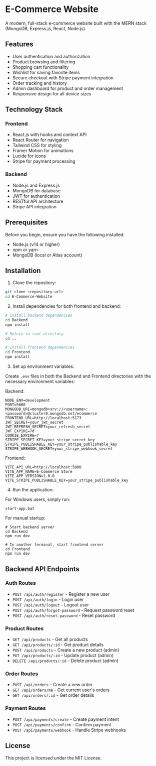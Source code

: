 # E-Commerce Website

A modern, full-stack e-commerce website built with the MERN stack (MongoDB, Express.js, React, Node.js).

## Features

- User authentication and authorization
- Product browsing and filtering
- Shopping cart functionality
- Wishlist for saving favorite items
- Secure checkout with Stripe payment integration
- Order tracking and history
- Admin dashboard for product and order management
- Responsive design for all device sizes

## Technology Stack

### Frontend
- React.js with hooks and context API
- React Router for navigation
- Tailwind CSS for styling
- Framer Motion for animations
- Lucide for icons
- Stripe for payment processing

### Backend
- Node.js and Express.js
- MongoDB for database
- JWT for authentication
- RESTful API architecture
- Stripe API integration

## Prerequisites

Before you begin, ensure you have the following installed:
- Node.js (v14 or higher)
- npm or yarn
- MongoDB (local or Atlas account)

## Installation

1. Clone the repository:
```bash
git clone <repository-url>
cd E-Commerce-Website
```

2. Install dependencies for both frontend and backend:
```bash
# Install backend dependencies
cd Backend
npm install

# Return to root directory
cd ..

# Install frontend dependencies
cd Frontend
npm install
```

3. Set up environment variables:

Create `.env` files in both the Backend and Frontend directories with the necessary environment variables:

Backend:
```
NODE_ENV=development
PORT=5000
MONGODB_URI=mongodb+srv://<username>:<password>@cluster0.mongodb.net/ecommerce
FRONTEND_URL=http://localhost:5173
JWT_SECRET=your_jwt_secret
JWT_REFRESH_SECRET=your_refresh_secret
JWT_EXPIRE=7d
COOKIE_EXPIRE=7
STRIPE_SECRET_KEY=your_stripe_secret_key
STRIPE_PUBLISHABLE_KEY=your_stripe_publishable_key
STRIPE_WEBHOOK_SECRET=your_stripe_webhook_secret
```

Frontend:
```
VITE_API_URL=http://localhost:5000
VITE_APP_NAME=E-Commerce Store
VITE_APP_VERSION=1.0.0
VITE_STRIPE_PUBLISHABLE_KEY=your_stripe_publishable_key
```

4. Run the application:

For Windows users, simply run:
```
start-app.bat
```

For manual startup:
```
# Start backend server
cd Backend
npm run dev

# In another terminal, start frontend server
cd Frontend
npm run dev
```

## Backend API Endpoints

### Auth Routes
- `POST /api/auth/register` - Register a new user
- `POST /api/auth/login` - Login user
- `POST /api/auth/logout` - Logout user
- `POST /api/auth/forgot-password` - Request password reset
- `POST /api/auth/reset-password` - Reset password

### Product Routes
- `GET /api/products` - Get all products
- `GET /api/products/:id` - Get product details
- `POST /api/products` - Create a new product (admin)
- `PUT /api/products/:id` - Update product (admin)
- `DELETE /api/products/:id` - Delete product (admin)

### Order Routes
- `POST /api/orders` - Create a new order
- `GET /api/orders/me` - Get current user's orders
- `GET /api/orders/:id` - Get order details

### Payment Routes
- `POST /api/payments/create` - Create payment intent
- `POST /api/payments/confirm` - Confirm payment
- `POST /api/payments/webhook` - Handle Stripe webhooks

## License

This project is licensed under the MIT License.
